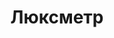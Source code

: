 ---
id: '20'
title: Люксметр 
description: Залог 2000 рублей
price: '200'
order: 20
default_thumbnail_image: image/IMG_20210204_130803.jpg
default_original_image: image/IMG_20210204_130803_sm.jpg
category: content/category/06izmer.md
featured: true
layout: product
---
